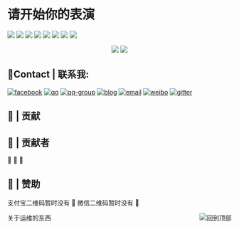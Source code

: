 # 请开始你的表演
![](https://img.shields.io/badge/linux-%E5%B8%B8%E8%A7%84%E4%B8%80%E9%94%AE%E8%84%9A%E6%9C%AC-green.svg)
![](https://img.shields.io/badge/baibai-love%20linux%20and%20sec-blue.svg)
![](https://img.shields.io/badge/%E7%89%9B%E9%80%BC-%E8%84%9A%E6%9C%AC-red.svg)
![](https://img.shields.io/badge/%E5%AE%89%E5%85%A8-%E8%84%9A%E6%9C%AC-ff69b4.svg)
![](https://img.shields.io/badge/python-%E5%AE%89%E5%85%A8%E5%92%8C%E8%BF%90%E7%BB%B4%E8%84%9A%E6%9C%AC-brightgreen.svg)
![](https://img.shields.io/badge/%E5%AE%89%E5%85%A8-%E4%BB%A3%E7%A0%81%E5%AE%A1%E8%AE%A1-yellow.svg)
![](https://img.shields.io/badge/all-%E5%AD%A6%E4%B9%A0%E8%B5%84%E6%96%99-yellowgreen.svg)
![](https://img.shields.io/badge/%E8%BF%90%E7%BB%B4-%E9%9D%A2%E8%AF%95%E5%92%8C%E7%AC%94%E8%AF%95%E9%A2%98%E6%B5%B7%E6%88%98%E6%9C%AF-lightgrey.svg)

<p align="center">
<img src="https://s1.ax1x.com/2018/10/08/iJn5JU.jpg">
<img src="https://s1.ax1x.com/2018/10/08/iJuytK.jpg">
 </p>



## :email:Contact | 联系我:

[![facebook](https://github.com/justbaibai/linux-shell/blob/master/ico/facebook.svg)]()
[![qq](https://github.com/justbaibai/linux-shell/blob/master/ico/qq.svg)]()
[![qq-group](https://github.com/justbaibai/linux-shell/blob/master/ico/group.svg)]()
[![blog](https://github.com/justbaibai/linux-shell/blob/master/ico/linux.svg)]() 
[![email](https://github.com/justbaibai/linux-shell/blob/master/ico/email.svg)]()
[![weibo](https://github.com/justbaibai/linux-shell/blob/master/ico/weibo.svg)]()
[![gitter](https://github.com/justbaibai/linux-shell/blob/master/ico/gitter.svg)]()


## :beers: | 贡献

## :busts_in_silhouette: | 贡献者
:hankey:  :poop:  :shit:

## :lipstick: | 赞助

支付宝二维码暂时没有 :bug:   微信二维码暂时没有 :bug:




<a href="#"><img align="right" src="https://github.com/justbaibai/linux-shell/blob/master/img/gen%20(2).svg" title="回到顶部" border="0"></a>
关于运维的东西  
